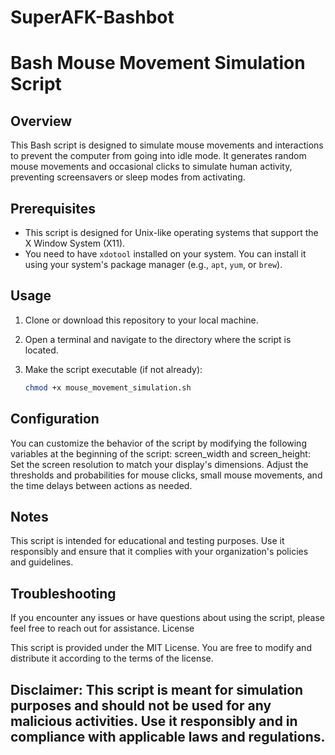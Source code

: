 # SuperAFK-Bashbot 
# Bash Mouse Movement Simulation Script

## Overview
This Bash script is designed to simulate mouse movements and interactions to prevent the computer from going into idle mode. It generates random mouse movements and occasional clicks to simulate human activity, preventing screensavers or sleep modes from activating.

## Prerequisites
- This script is designed for Unix-like operating systems that support the X Window System (X11).
- You need to have `xdotool` installed on your system. You can install it using your system's package manager (e.g., `apt`, `yum`, or `brew`).

## Usage
1. Clone or download this repository to your local machine.

2. Open a terminal and navigate to the directory where the script is located.

3. Make the script executable (if not already):
   ```bash
   chmod +x mouse_movement_simulation.sh

## Configuration

You can customize the behavior of the script by modifying the following variables at the beginning of the script:
screen_width and screen_height: Set the screen resolution to match your display's dimensions.
Adjust the thresholds and probabilities for mouse clicks, small mouse movements, and the time delays between actions as needed.

## Notes

This script is intended for educational and testing purposes. Use it responsibly and ensure that it complies with your organization's policies and guidelines.

## Troubleshooting

If you encounter any issues or have questions about using the script, please feel free to reach out for assistance.
License

This script is provided under the MIT License. You are free to modify and distribute it according to the terms of the license.

## Disclaimer: This script is meant for simulation purposes and should not be used for any malicious activities. Use it responsibly and in compliance with applicable laws and regulations.
